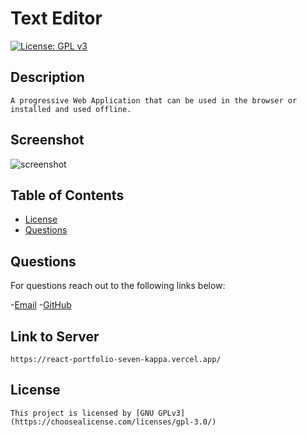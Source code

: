 # Text Editor

  [![License: GPL v3](https://img.shields.io/badge/License-GPLv3-blue.svg)](https://www.gnu.org/licenses/gpl-3.0)

  ## Description
    A progressive Web Application that can be used in the browser or installed and used offline.
  

## Screenshot
![screenshot](./Develop/client/dist/assets/PWA.png)


  ## Table of Contents
  - [License](#license)
  - [Questions](#questions)

  ## Questions
  For questions reach out to the following links below: 

  -[Email](mailto:email.email.com)
  -[GitHub](https://www.github.com/Thomasple13)

  ## Link to Server
    https://react-portfolio-seven-kappa.vercel.app/

  ## License
    This project is licensed by [GNU GPLv3](https://choosealicense.com/licenses/gpl-3.0/)
